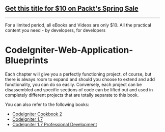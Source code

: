 ## [Get this title for $10 on Packt's Spring Sale](https://www.packt.com/B00566?utm_source=github&utm_medium=packt-github-repo&utm_campaign=spring_10_dollar_2022)
-----
For a limited period, all eBooks and Videos are only $10. All the practical content you need \- by developers, for developers

# CodeIgniter-Web-Application-Blueprints

Each chapter will give you a perfectly functioning project, of course, but there is always room to expand and should you choose to extend and add functionality, you can do so easily.
Conversely, each project can be disassembled and specific sections of code can be lifted out and used in completely different projects that are totally separate to this book.

You can also refer to the following books:

- [CodeIgniter Cookbook 2](https://www.packtpub.com/web-development/codeigniter-2-cookbook?utm_source=github&utm_medium=related&utm_campaign=9781783287093)
- [CodeIgniter 1.7](https://www.packtpub.com/web-development/codeigniter-17?utm_source=github&utm_medium=related&utm_campaign=9781847199485)
- [CodeIgniter 1.7 Professional Development](https://www.packtpub.com/web-development/codeigniter-17-professional-development?utm_source=github&utm_medium=related&utm_campaign=9781849510905)
